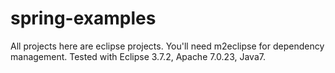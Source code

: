 spring-examples
===============

All projects here are eclipse projects. You'll need m2eclipse for dependency management.
Tested with Eclipse 3.7.2, Apache 7.0.23, Java7.
